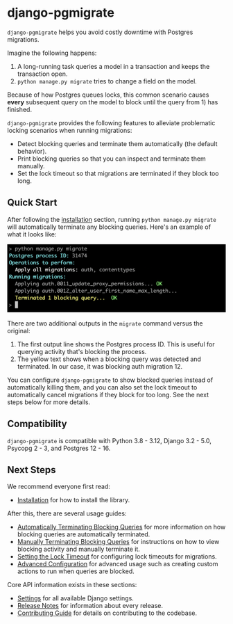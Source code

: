 # django-pgmigrate

`django-pgmigrate` helps you avoid costly downtime with Postgres migrations.

Imagine the following happens:

1. A long-running task queries a model in a transaction and keeps the transaction open.
2. `python manage.py migrate` tries to change a field on the model.

Because of how Postgres queues locks, this common scenario causes **every** subsequent query on the model to block until the query from 1) has finished.

`django-pgmigrate` provides the following features to alleviate problematic locking scenarios when running migrations:

* Detect blocking queries and terminate them automatically (the default behavior).
* Print blocking queries so that you can inspect and terminate them manually.
* Set the lock timeout so that migrations are terminated if they block too long.

## Quick Start

After following the [installation](installation.md) section, running `python manage.py migrate` will automatically terminate any blocking queries. Here's an example of what it looks like:

![Terminate Blocking](static/terminate_blocking.png)

There are two additional outputs in the `migrate` command versus the original:

1. The first output line shows the Postgres process ID. This is useful for querying activity that's blocking the process.
2. The yellow text shows when a blocking query was detected and terminated. In our case, it was blocking auth migration 12.

You can configure `django-pgmigrate` to show blocked queries instead of automatically killing them, and you can also set the lock timeout to automatically cancel migrations if they block for too long. See the next steps below for more details.

## Compatibility

`django-pgmigrate` is compatible with Python 3.8 - 3.12, Django 3.2 - 5.0, Psycopg 2 - 3, and Postgres 12 - 16.

## Next Steps

We recommend everyone first read:

* [Installation](installation.md) for how to install the library.

After this, there are several usage guides:

* [Automatically Terminating Blocking Queries](automatic.md) for more information on how blocking queries are automatically terminated.
* [Manually Terminating Blocking Queries](manual.md) for instructions on how to view blocking activity and manually terminate it.
* [Setting the Lock Timeout](timeout.md) for configuring lock timeouts for migrations.
* [Advanced Configuration](advanced.md) for advanced usage such as creating custom actions to run when queries are blocked.

Core API information exists in these sections:

* [Settings](settings.md) for all available Django settings.
* [Release Notes](release_notes.md) for information about every release.
* [Contributing Guide](contributing.md) for details on contributing to the codebase.
